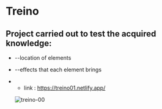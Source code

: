 # Treino
## Project carried out to test the acquired knowledge:
  + --location of elements 
  + --effects that each element brings
  + +  link : https://treino01.netlify.app/
  
    
    ![treino-00](https://user-images.githubusercontent.com/90284411/156900385-0d5f019c-5b36-44d7-a035-4f75458acf55.png)
    
   
  
